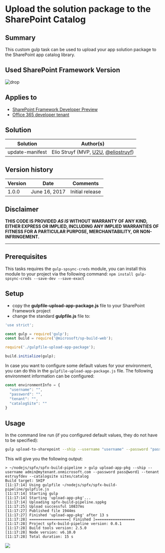# Upload the solution package to the SharePoint Catalog

## Summary

This custom gulp task can be used to upload your app solution package to the SharePoint app catalog library.

## Used SharePoint Framework Version 
![drop](https://img.shields.io/badge/drop-1.1.1-green.svg)

## Applies to

* [SharePoint Framework Developer Preview](http://dev.office.com/sharepoint/docs/spfx/sharepoint-framework-overview)
* [Office 365 developer tenant](http://dev.office.com/sharepoint/docs/spfx/set-up-your-developer-tenant)

## Solution

Solution|Author(s)
--------|---------
update-manifest|Elio Struyf (MVP, [U2U](https://www.u2u.be), [@eliostruyf](https://twitter.com/@eliostruyf))

## Version history

Version|Date|Comments
-------|----|--------
1.0.0|June 16, 2017|Initial release

## Disclaimer
**THIS CODE IS PROVIDED *AS IS* WITHOUT WARRANTY OF ANY KIND, EITHER EXPRESS OR IMPLIED, INCLUDING ANY IMPLIED WARRANTIES OF FITNESS FOR A PARTICULAR PURPOSE, MERCHANTABILITY, OR NON-INFRINGEMENT.**

---

## Prerequisites

This tasks requires the `gulp-spsync-creds` module, you can install this module to your project via the following command: `npm install gulp-spsync-creds --save-dev --save-exact`

## Setup

* copy the **gulpfile-upload-app-package.js** file to your SharePoint Framework project
* change the standard **gulpfile.js** file to:

```js
'use strict';

const gulp = require('gulp');
const build = require('@microsoft/sp-build-web');

require('./gulpfile-upload-app-package');

build.initialize(gulp);
```

In case you want to configure some default values for your environment, you can do this in the `gulpfile-upload-app-package.js` file. The following environment information can be configured:

```javascript
const environmentInfo = {
  "username": "",
  "password": "",
  "tenant": "",
  "catalogSite": ""
}
```

## Usage

In the command line run (if you configured default values, they do not have to be specified):

```sh
gulp upload-to-sharepoint --ship --username "username" --password "password" --tenant "tenant-name-only" --cataogsite "sites/catalog"
```

This will give you the following output:

```text
> ~/nodejs/spfx/spfx-build-pipeline > gulp upload-app-pkg --ship --username admin@mytenant.onmicrosoft.com --password pass@word1 --tenant estruyfdev --catalogsite sites/catalog
Build target: SHIP
[11:17:14] Using gulpfile ~/nodejs/spfx/spfx-build-pipeline/gulpfile.js
[11:17:14] Starting gulp
[11:17:14] Starting 'upload-app-pkg'...
[11:17:14] Uploading spfx-build-pipeline.sppkg
[11:17:25] Upload successful 10837ms
[11:17:27] Published file 1944ms
[11:17:27] Finished 'upload-app-pkg' after 13 s
[11:17:28] ==================[ Finished ]==================
[11:17:28] Project spfx-build-pipeline version: 0.0.1
[11:17:28] Build tools version: 2.5.0
[11:17:28] Node version: v6.10.0
[11:17:28] Total duration: 15 s
```

<img src="https://telemetry.sharepointpnp.com/sp-dev-build-extensions/gulp-tasks/upload-to-sharepoint" />
